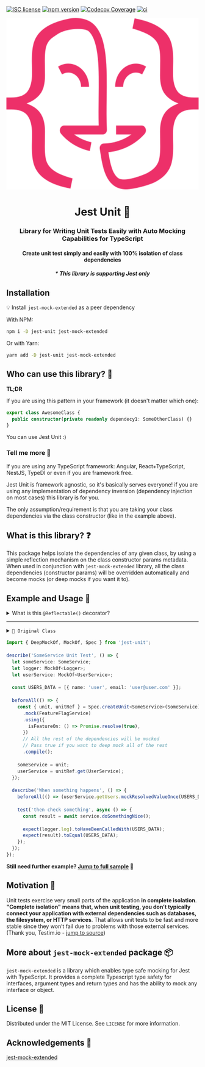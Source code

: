 [![ISC license](http://img.shields.io/badge/license-MIT-brightgreen.svg)](http://opensource.org/licenses/MIT)
[![npm version](http://img.shields.io/npm/v/jest-unit.svg?style=flat)](https://npmjs.org/package/jest-unit "View this project on npm")
[![Codecov Coverage](https://img.shields.io/codecov/c/github/omermorad/jest-unit/master.svg?style=flat-square)](https://codecov.io/gh/omermorad/jest-unit)
[![ci](https://github.com/omermorad/jest-unit/actions/workflows/ci.yml/badge.svg?branch=master)](https://github.com/omermorad/jest-unit/actions)

<p align="center">
  <img height="450" src="https://raw.githubusercontent.com/omermorad/jest-unit/master/logo.png" alt="Logo" />

  <h1 align="center">Jest Unit 🤡</h1>

  <h3 align="center">
    Library for Writing Unit Tests Easily with Auto Mocking Capabilities for TypeScript
  </h3>

  <h4 align="center">
    Create unit test simply and easily with 100% isolation of class dependencies
  </h4>

  <h5 align="center">
    * This library is supporting Jest only
  </h5>
</p>

## Installation

💡 Install `jest-mock-extended` as a peer dependency

With NPM:
```bash
npm i -D jest-unit jest-mock-extended
```

Or with Yarn:
```bash
yarn add -D jest-unit jest-mock-extended
```

## Who can use this library? 🤩
**TL;DR**

If you are using this pattern in your framework (it doesn't matter which one):

```typescript
export class AwesomeClass {
  public constructor(private readonly dependecy1: SomeOtherClass) {}
}
```

You can use Jest Unit :)

### Tell me more 🤔
If you are using any TypeScript framework: Angular, React+TypeScript, NestJS, TypeDI or even if
you are framework free.

Jest Unit is framework agnostic, so it's basically serves everyone! if you
are using any implementation of dependency inversion (dependency injection on most cases)
this library is for you.

The only assumption/requirement is that you are taking your class dependencies via
the class constructor (like in the example above).

## What is this library? ❓

This package helps isolate the dependencies of any given class, by using a simple
reflection mechanism on the class constructor params metadata. When used in conjunction with
`jest-mock-extended` library, all the class dependencies (constructor params) will be overridden
automatically and become mocks (or deep mocks if you want it to).

## Example and Usage 💁‍

<details>
    <summary>What is this <code>@Reflectable()</code> decorator?</summary>
    <p>
In order to reflect the constructor class params it needs to be decorated with any
class decorator. no matter what its original functionality.
If you are not using any kind of decorator, you can just use the default decorator that
does, literally, nothing; his purpose is to emit class metadata.

</p>
</details>

<hr>

<details><summary><code>📄 Original Class</code></summary><p>

```typescript
@Reflectable()
export class SomeService {
  public constructor(
    private readonly logger: Logger,
    private readonly catsService: CatsService,
    private readonly userService: UserService,
    private readonly featureFlagService: FeatureFlagService,
  ) {}
  
  public async doSomethingNice() {
    if (this.featureFlagService.isFeatureOn()) {
      const users = await this.userService.getUsers('https://example.com/json.json');
      this.logger.log(users);

      return users;
    }
    
    return null;
  }
}
```
</p></details>

```typescript
import { DeepMockOf, MockOf, Spec } from 'jest-unit';

describe('SomeService Unit Test', () => {
  let someService: SomeService;
  let logger: MockOf<Logger>;
  let userService: MockOf<UserService>;

  const USERS_DATA = [{ name: 'user', email: 'user@user.com' }];

  beforeAll(() => {
    const { unit, unitRef } = Spec.createUnit<SomeService>(SomeService)
      .mock(FeatureFlagService)
      .using({
        isFeatureOn: () => Promise.resolve(true),
      })
      // All the rest of the dependencies will be mocked
      // Pass true if you want to deep mock all of the rest
      .compile();

    someService = unit;
    userService = unitRef.get(UserService);
  });

  describe('When something happens', () => {
    beforeAll(() => (userService.getUsers.mockResolvedValueOnce(USERS_DATA));
    
    test('then check something', async () => {
      const result = await service.doSomethingNice();

      expect(logger.log).toHaveBeenCalledWith(USERS_DATA);
      expect(result).toEqual(USERS_DATA);
    });
  });
});
```

**Still need further example? [Jump to full sample](https://github.com/omermorad/jest-unit/tree/master/sample) 📄**


## Motivation 💪

Unit tests exercise very small parts of the application **in complete isolation**. \
**"Complete isolation" means that, when unit testing, you don’t typically
connect your application with external dependencies such as databases, the filesystem,
or HTTP services**. That allows unit tests to be fast and more stable since they won’t
fail due to problems with those external services. (Thank you, Testim.io - [jump to source](https://www.testim.io/blog/unit-testing-best-practices/))

## More about `jest-mock-extended` package 📦
`jest-mock-extended` is a library which enables type safe mocking for Jest with TypeScript.
It provides a complete Typescript type safety for interfaces, argument types and return types
and has the ability to mock any interface or object.

## License 📜

Distributed under the MIT License. See `LICENSE` for more information.

## Acknowledgements 📙

[jest-mock-extended](https://github.com/marchaos/jest-mock-extended)
